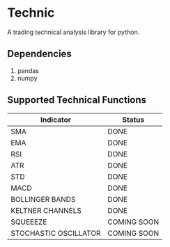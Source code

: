 # Technic

A trading technical analysis library for python.

## Dependencies

1. pandas
2. numpy

## Supported Technical Functions

| Indicator             | Status      |
| --------------------- | ----------- |
| SMA                   | DONE        |
| EMA                   | DONE        |
| RSI                   | DONE        |
| ATR                   | DONE        |
| STD                   | DONE        |
| MACD                  | DONE        |
| BOLLINGER BANDS       | DONE        |
| KELTNER CHANNELS      | DONE        |
| SQUEEEZE              | COMING SOON |
| STOCHASTIC OSCILLATOR | COMING SOON |
